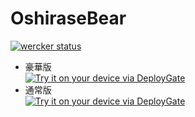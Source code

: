 OshiraseBear
============

[![wercker status](https://app.wercker.com/status/ad3476da31e8967724b7045fd6c9dedd/m "wercker status")](https://app.wercker.com/project/bykey/ad3476da31e8967724b7045fd6c9dedd)

- 豪華版  
[<img src="https://dply.me/dr9iyb/button/large" alt="Try it on your device via DeployGate">](https://dply.me/dr9iyb#install)
- 通常版  
[<img src="https://dply.me/zbr6dl/button/large" alt="Try it on your device via DeployGate">](https://dply.me/zbr6dl#install)
